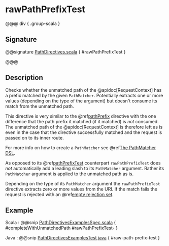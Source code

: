 # rawPathPrefixTest

@@@ div { .group-scala }

## Signature

@@signature [PathDirectives.scala](/http/src/main/scala/akka/http/scaladsl/server/directives/PathDirectives.scala) { #rawPathPrefixTest }

@@@

## Description

Checks whether the unmatched path of the @apidoc[RequestContext] has a prefix matched by the given `PathMatcher`.
Potentially extracts one or more values (depending on the type of the argument) but doesn't consume its match from
the unmatched path.

This directive is very similar to the @ref[pathPrefix](pathPrefix.md) directive with the one difference that the path prefix
it matched (if it matched) is *not* consumed. The unmatched path of the @apidoc[RequestContext] is therefore left as
is even in the case that the directive successfully matched and the request is passed on to its inner route.

For more info on how to create a `PathMatcher` see @ref[The PathMatcher DSL](../../path-matchers.md).

As opposed to its @ref[pathPrefixTest](pathPrefixTest.md) counterpart `rawPathPrefixTest` does *not* automatically add a leading slash
to its `PathMatcher` argument. Rather its `PathMatcher` argument is applied to the unmatched path as is.

Depending on the type of its `PathMatcher` argument the `rawPathPrefixTest` directive extracts zero or more values
from the URI. If the match fails the request is rejected with an @ref[empty rejection set](../../rejections.md#empty-rejections).

## Example

Scala
:  @@snip [PathDirectivesExamplesSpec.scala](/docs/src/test/scala/docs/http/scaladsl/server/directives/PathDirectivesExamplesSpec.scala) { #completeWithUnmatchedPath #rawPathPrefixTest- }

Java
:  @@snip [PathDirectivesExamplesTest.java](/docs/src/test/java/docs/http/javadsl/server/directives/PathDirectivesExamplesTest.java) { #raw-path-prefix-test }

